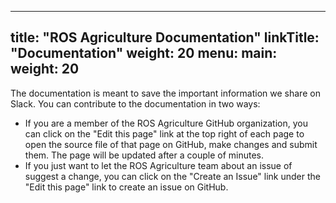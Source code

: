 
---
title: "ROS Agriculture Documentation"
linkTitle: "Documentation"
weight: 20
menu:
  main:
    weight: 20
---

The documentation is meant to save the important information we share on Slack. You can contribute to the documentation in two ways:

* If you are a member of the ROS Agriculture GitHub organization, you can click on the "Edit this page" link at the top right of each page to open the source file of that page on GitHub, make changes and submit them. The page will be updated after a couple of minutes.
* If you just want to let the ROS Agriculture team about an issue of suggest a change, you can click on the "Create an Issue" link under the "Edit this page" link to create an issue on GitHub. 
